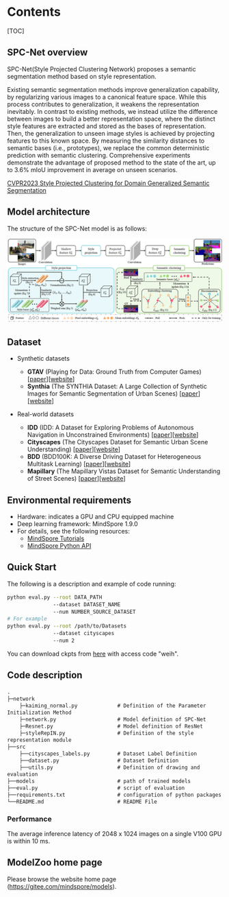 # Contents

[TOC]

## SPC-Net overview

SPC-Net(Style Projected Clustering Network) proposes a semantic segmentation method based on style representation.

Existing semantic segmentation methods improve generalization capability, by regularizing various images to a canonical feature space. While this process contributes to generalization, it weakens the representation inevitably. In contrast to existing methods, we instead utilize the difference between images to build a better representation space, where the distinct style features are extracted and stored as the bases of representation. Then, the generalization to unseen image styles is achieved by projecting features to this known space. By measuring the similarity distances to semantic bases (i.e., prototypes), we replace the common deterministic prediction with semantic clustering. Comprehensive experiments demonstrate the advantage of proposed method to the state of the art, up to 3.6% mIoU improvement in average on unseen scenarios.

[CVPR2023 Style Projected Clustering for Domain Generalized Semantic Segmentation](https://openaccess.thecvf.com/content/CVPR2023/papers/Huang_Style_Projected_Clustering_for_Domain_Generalized_Semantic_Segmentation_CVPR_2023_paper.pdf)

## Model architecture

The structure of the SPC-Net model is as follows:

![framework](./images/framework.png)

## Dataset

- Synthetic datasets
    - **GTAV** (Playing for Data: Ground Truth from Computer Games) [[paper](https://link.springer.com/chapter/10.1007/978-3-319-46475-6_7)][[website](https://download.visinf.tu-darmstadt.de/data/from_games/)]
    - **Synthia** (The SYNTHIA Dataset: A Large Collection of Synthetic Images for Semantic Segmentation of Urban Scenes) [[paper](https://www.cv-foundation.org/openaccess/content_cvpr_2016/html/Ros_The_SYNTHIA_Dataset_CVPR_2016_paper.html)][[website](http://synthia-dataset.net/)]

- Real-world datasets
    - **IDD** (IDD: A Dataset for Exploring Problems of Autonomous Navigation in Unconstrained Environments) [[paper](https://ieeexplore.ieee.org/abstract/document/8659045/)][[website](http://idd.insaan.iiit.ac.in/)]
    - **Cityscapes** (The Cityscapes Dataset for Semantic Urban Scene Understanding) [[paper](https://openaccess.thecvf.com/content_cvpr_2016/html/Cordts_The_Cityscapes_Dataset_CVPR_2016_paper.html)][[website](https://www.cityscapes-dataset.com/)]
    - **BDD** (BDD100K: A Diverse Driving Dataset for Heterogeneous Multitask Learning) [[paper](https://openaccess.thecvf.com/content_CVPR_2020/html/Yu_BDD100K_A_Diverse_Driving_Dataset_for_Heterogeneous_Multitask_Learning_CVPR_2020_paper.html)][[website](https://www.bdd100k.com/)]
    - **Mapillary** (The Mapillary Vistas Dataset for Semantic Understanding of Street Scenes) [[paper](https://openaccess.thecvf.com/content_iccv_2017/html/Neuhold_The_Mapillary_Vistas_ICCV_2017_paper.html)][[website](https://www.mapillary.com/)]

## Environmental requirements

- Hardware: indicates a GPU and CPU equipped machine
- Deep learning framework: MindSpore 1.9.0
- For details, see the following resources:
    - [MindSpore Tutorials](https://www.mindspore.cn/tutorials/en/master/index.html)
    - [MindSpore Python API](https://www.mindspore.cn/docs/en/master/api_python/mindspore.html)

## Quick Start

The following is a description and example of code running:

```bash
python eval.py --root DATA_PATH
               --dataset DATASET_NAME
               --num NUMBER_SOURCE_DATASET
# For example
python eval.py --root /path/to/Datasets
               --dataset cityscapes
               --num 2
```

You can download ckpts from [here](https://pan.baidu.com/s/19oB87tNLGe6QoYsd-rswDA) with access code "weih".

## Code description

```path
.
├─network
    ├─kaiming_normal.py             # Definition of the Parameter Initialization Method
    ├─network.py                    # Model definition of SPC-Net
    ├─Resnet.py                     # Model definition of ResNet
    ├─styleRepIN.py                 # Definition of the style representation module
├──src
    ├──cityscapes_labels.py         # Dataset Label Definition
    ├──dataset.py                   # Dataset Definition
    ├──utils.py                     # Definition of drawing and evaluation
├──models                           # path of trained models
├──eval.py                          # script of evaluation
├──requirements.txt                 # configuration of python packages
└──README.md                        # README File
```

### Performance

The average inference latency of 2048 x 1024 images on a single V100 GPU is within 10 ms.

## ModelZoo home page

Please browse the website home page (<https://gitee.com/mindspore/models>).